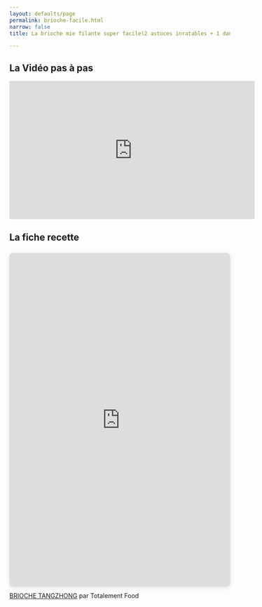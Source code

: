 ```yaml
---
layout: defaults/page
permalink: brioche-facile.html
narrow: false
title: La brioche mie filante super facile(2 astuces inratables + 1 dans la fiche recette)

---
```


## La Vidéo pas à pas

<iframe width="560" height="315" src="https://www.youtube.com/embed/bUyoMC5yLS4" title="YouTube video player" frameborder="0" allow="accelerometer; autoplay; clipboard-write; encrypted-media; gyroscope; picture-in-picture" allowfullscreen></iframe>

## La fiche recette

<div style="position: relative; width: 100%; height: 0; padding-top: 141.4286%;
 padding-bottom: 48px; box-shadow: 0 2px 8px 0 rgba(63,69,81,0.16); margin-top: 1.6em; margin-bottom: 0.9em; overflow: hidden;
 border-radius: 8px; will-change: transform;">
  <iframe loading="lazy" style="position: absolute; width: 100%; height: 100%; top: 0; left: 0; border: none; padding: 0;margin: 0;"
    src="https:&#x2F;&#x2F;www.canva.com&#x2F;design&#x2F;DAFHTnhEztg&#x2F;view?embed" allowfullscreen="allowfullscreen" allow="fullscreen">
  </iframe>
</div>
<a href="https:&#x2F;&#x2F;www.canva.com&#x2F;design&#x2F;DAFHTnhEztg&#x2F;view?utm_content=DAFHTnhEztg&amp;utm_campaign=designshare&amp;utm_medium=embeds&amp;utm_source=link" target="_blank" rel="noopener">BRIOCHE TANGZHONG</a>  par Totalement Food